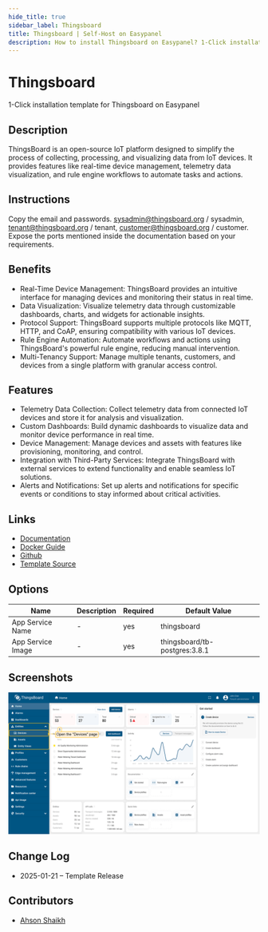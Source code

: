 ```yaml
---
hide_title: true
sidebar_label: Thingsboard
title: Thingsboard | Self-Host on Easypanel
description: How to install Thingsboard on Easypanel? 1-Click installation template for Thingsboard on Easypanel
---
```


<!-- generated -->

# Thingsboard

1-Click installation template for Thingsboard on Easypanel

## Description

ThingsBoard is an open-source IoT platform designed to simplify the process of collecting, processing, and visualizing data from IoT devices. It provides features like real-time device management, telemetry data visualization, and rule engine workflows to automate tasks and actions.

## Instructions

Copy the email and passwords. sysadmin@thingsboard.org / sysadmin, tenant@thingsboard.org / tenant, customer@thingsboard.org / customer. Expose the ports mentioned inside the documentation based on your requirements.

## Benefits

- Real-Time Device Management: ThingsBoard provides an intuitive interface for managing devices and monitoring their status in real time.
- Data Visualization: Visualize telemetry data through customizable dashboards, charts, and widgets for actionable insights.
- Protocol Support: ThingsBoard supports multiple protocols like MQTT, HTTP, and CoAP, ensuring compatibility with various IoT devices.
- Rule Engine Automation: Automate workflows and actions using ThingsBoard's powerful rule engine, reducing manual intervention.
- Multi-Tenancy Support: Manage multiple tenants, customers, and devices from a single platform with granular access control.

## Features

- Telemetry Data Collection: Collect telemetry data from connected IoT devices and store it for analysis and visualization.
- Custom Dashboards: Build dynamic dashboards to visualize data and monitor device performance in real time.
- Device Management: Manage devices and assets with features like provisioning, monitoring, and control.
- Integration with Third-Party Services: Integrate ThingsBoard with external services to extend functionality and enable seamless IoT solutions.
- Alerts and Notifications: Set up alerts and notifications for specific events or conditions to stay informed about critical activities.

## Links

- [Documentation](https://thingsboard.io/docs/)
- [Docker Guide](https://thingsboard.io/docs/user-guide/install/docker/)
- [Github](https://github.com/thingsboard/thingsboard)
- [Template Source](https://github.com/easypanel-io/templates/tree/main/templates/thingsboard)

## Options

Name | Description | Required | Default Value
-|-|-|-
App Service Name | - | yes | thingsboard
App Service Image | - | yes | thingsboard/tb-postgres:3.8.1

## Screenshots

![Thingsboard Screenshot](./assets/screenshot.png)

## Change Log

- 2025-01-21 – Template Release

## Contributors

- [Ahson Shaikh](https://github.com/Ahson-Shaikh)
